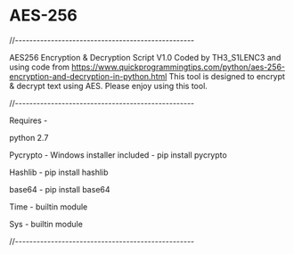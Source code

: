 # AES-256

//--------------------------------------------------

AES256 Encryption & Decryption Script V1.0
Coded by TH3_S1LENC3 and using code from https://www.quickprogrammingtips.com/python/aes-256-encryption-and-decryption-in-python.html
This tool is designed to encrypt & decrypt text using AES.
Please enjoy using this tool.

//--------------------------------------------------

Requires -

python 2.7

Pycrypto - Windows installer included - pip install pycrypto

Hashlib - pip install hashlib

base64 - pip install base64

Time - builtin module

Sys - builtin module

//--------------------------------------------------

